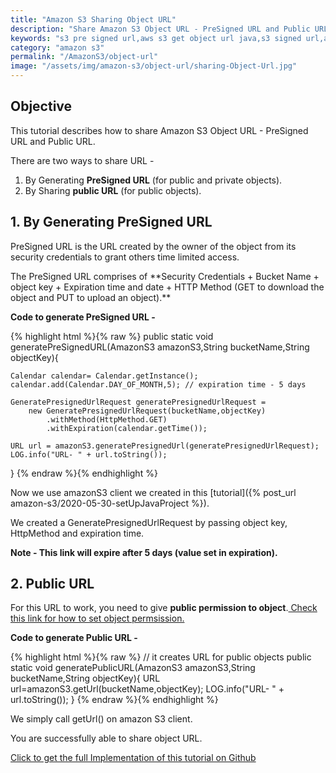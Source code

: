 ```yaml
---
title: "Amazon S3 Sharing Object URL"
description: "Share Amazon S3 Object URL - PreSigned URL and Public URL."
keywords: "s3 pre signed url,aws s3 get object url java,s3 signed url,amazon s3 get url of uploaded file,s3 bucket url access denied,aws s3 public url"
category: "amazon s3"
permalink: "/AmazonS3/object-url"
image: "/assets/img/amazon-s3/object-url/sharing-Object-Url.jpg"
---
```

## Objective
This tutorial describes how to share Amazon S3 Object URL - PreSigned URL and Public URL.

There are two ways to share URL -

1. By Generating **PreSigned URL** (for public and private objects).
2. By Sharing **public URL** (for public objects).  

## 1. By Generating PreSigned URL

<p>PreSigned URL is the URL created by the owner of the object from its security credentials to grant others time limited access.</p>
The PreSigned URL comprises of **Security Credentials + Bucket Name + object key + Expiration time and date + HTTP Method (GET to download the object and PUT to upload an object).**

**Code to generate PreSigned URL -**

{% highlight html %}{% raw %}
public static void generatePreSignedURL(AmazonS3 amazonS3,String bucketName,String objectKey){

    Calendar calendar= Calendar.getInstance();
    calendar.add(Calendar.DAY_OF_MONTH,5); // expiration time - 5 days

    GeneratePresignedUrlRequest generatePresignedUrlRequest =
        new GeneratePresignedUrlRequest(bucketName,objectKey)
            .withMethod(HttpMethod.GET)
            .withExpiration(calendar.getTime());

    URL url = amazonS3.generatePresignedUrl(generatePresignedUrlRequest);
    LOG.info("URL- " + url.toString());
  }
{% endraw %}{% endhighlight %}

Now we use amazonS3 client we created in this [tutorial]({% post_url amazon-s3/2020-05-30-setUpJavaProject %}).

We created a GeneratePresignedUrlRequest by passing object key, HttpMethod and expiration time.

**Note - This link will expire after 5 days (value set in expiration).**

## 2. Public URL
For this URL to work, you need to give **public permission to object**.<a href="https://docs.aws.amazon.com/AmazonS3/latest/user-guide/set-object-permissions.html"> Check this link for how to set object permsission.</a>

**Code to generate Public URL -**

{% highlight html %}{% raw %}
// it creates URL for public objects
public static void generatePublicURL(AmazonS3 amazonS3,String bucketName,String objectKey){
  URL url=amazonS3.getUrl(bucketName,objectKey);
  LOG.info("URL- " + url.toString());
}
{% endraw %}{% endhighlight %}

We simply call getUrl() on amazon S3 client.

You are successfully able to share object URL.

<a href="https://github.com/techypoint/amazon-s3.git">Click to get the full Implementation of this tutorial on Github</a>
